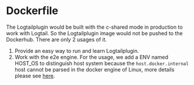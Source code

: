 # Dockerfile

The Logtailplugin would be built with the c-shared mode in production to work with Logtail. So the Logtailplugin image
would not be pushed to the Dockerhub. There are only 2 usages of it.

1. Provide an easy way to run and learn Logtailplugin.
2. Work with the e2e engine. For the usage, we add a ENV named HOST_OS to distinguish host system because
   the `host.docker.internal` host cannot be parsed in the docker engine of Linux, more details please
   see [here](https://github.com/docker/for-linux/issues/264).
